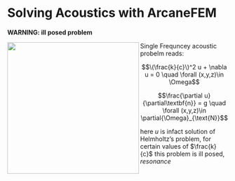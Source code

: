# Solving Acoustics with ArcaneFEM #

**WARNING: ill posed problem**

<img width="300" align="left" src="https://github.com/user-attachments/assets/430570ff-5185-4331-992f-efebbb23bb91"/>
Single Frequncey acoustic probelm reads: 

$$\(\frac{k}{c}\)^2 u + \nabla u = 0 \quad \forall (x,y,z)\in \Omega$$

$$\frac{\partial u}{\partial\textbf{n}}  = g  \quad \forall (x,y,z)\in \partial{\Omega}_{\text{N}}$$

here $u$ is infact solution of Helmholtz’s problem, for certain values of $\frac{k}{c}$ this problem is ill posed, _resonance_
